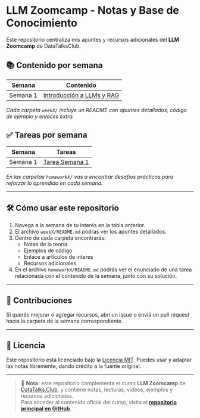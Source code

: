 # LLM Zoomcamp - Notas y Base de Conocimiento

Este repositorio centraliza mis apuntes y recursos adicionales del **LLM Zoomcamp** de DataTalksClub.

## 📚 Contenido por semana

| Semana   | Contenido                             |
| -------- | ------------------------------------- |
| Semana 1 | [Introducción a LLMs y RAG](./week1/) |

*Cada carpeta `weekX/` incluye un README con apuntes detallados, código de ejemplo y enlaces extra.*

## ✅ Tareas por semana

| Semana   | Tareas                               |
| -------- | ------------------------------------ |
| Semana 1 | [Tarea Semana 1](./homework1/)       |

*En las carpetas `homeworkX/` vas a encontrar desafíos prácticos para reforzar lo aprendido en cada semana.*

---

## 🛠️ Cómo usar este repositorio

1. Navega a la semana de tu interés en la tabla anterior.
2. El archivo `weekX/README.md` podras ver los apuntes detallados.
3. Dentro de cada carpeta encontrarás:
   * Notas de la teoría
   * Ejemplos de código
   * Enlace a articulos de interes
   * Recursos adicionales
4. En el archivo `homeworkX/README.md` podrás ver el enunciado de una tarea relacionada con el contenido de la semana, junto con su solución.

---

## 🤝 Contribuciones

Si querés mejorar o agregar recursos, abrí un issue o enviá un pull request hacia la carpeta de la semana correspondiente.

---

## 📝 Licencia

Este repositorio está licenciado bajo la [Licencia MIT](LICENSE). Puedes usar y adaptar las notas libremente, dando crédito a la fuente original.

---

> 📌 **Nota:** este repositorio complementa el curso **LLM Zoomcamp** de [DataTalks.Club](https://datatalks.club/), y contiene notas, lecturas, videos, ejemplos y recursos adicionales.  
> Para acceder al contenido oficial del curso, visita el [**repositorio principal en GitHub**](https://github.com/DataTalksClub/llm-zoomcamp).
